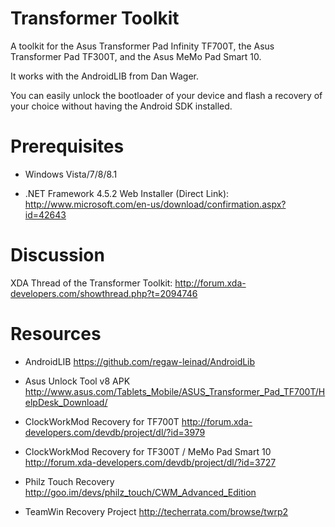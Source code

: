 **Transformer Toolkit**
===============

A toolkit for the Asus Transformer Pad Infinity TF700T, the Asus Transformer Pad TF300T, and the Asus MeMo Pad Smart 10.

It works with the AndroidLIB from Dan Wager.

You can easily unlock the bootloader of your device and flash a recovery of your choice without having the Android SDK installed.

Prerequisites
===============

* Windows Vista/7/8/8.1

* .NET Framework 4.5.2 Web Installer (Direct Link):
http://www.microsoft.com/en-us/download/confirmation.aspx?id=42643


Discussion
===============

XDA Thread of the Transformer Toolkit:
http://forum.xda-developers.com/showthread.php?t=2094746


Resources
===============

* AndroidLIB
https://github.com/regaw-leinad/AndroidLib
	
* Asus Unlock Tool v8 APK
http://www.asus.com/Tablets_Mobile/ASUS_Transformer_Pad_TF700T/HelpDesk_Download/

* ClockWorkMod Recovery for TF700T
http://forum.xda-developers.com/devdb/project/dl/?id=3979

* ClockWorkMod Recovery for TF300T / MeMo Pad Smart 10
http://forum.xda-developers.com/devdb/project/dl/?id=3727

* Philz Touch Recovery
http://goo.im/devs/philz_touch/CWM_Advanced_Edition

* TeamWin Recovery Project
http://techerrata.com/browse/twrp2
